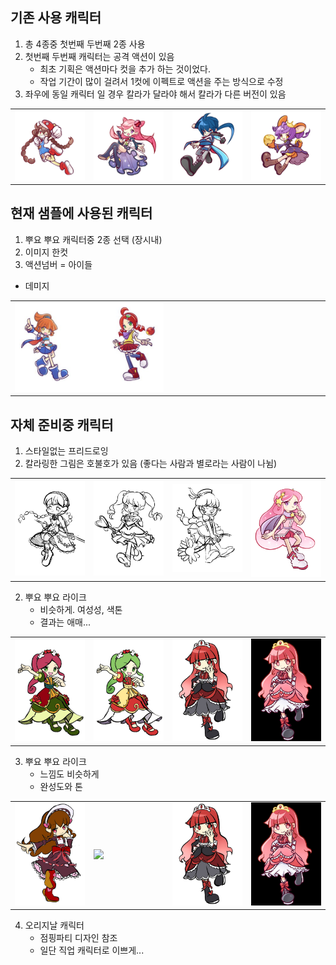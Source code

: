## 기존 사용 캐릭터 
1) 총 4종중 첫번째 두번째 2종 사용
2) 첫번째 두번째 캐릭터는 공격 액션이 있음 
    - 최초 기획은 액션마다 컷을 추가 하는 것이었다.
    - 작업 기간이 많이 걸려서 1컷에 이펙트로 액션을 주는 방식으로 수정 
3) 좌우에 동일 캐릭터 일 경우 칼라가 달라야 해서 칼라가 다른 버전이 있음

<table width = 100%>
  <tr>
    <td width = 25% > 
      <img src ="image/Ch/Mari_1p.png">
    </td>
        <td width = 25% > 
      <img src ="image/Ch/Sora_1p.png">
    </td>
        <td width = 25% > 
      <img src ="image/Ch/Ice_1p.png">
    </td>
        <td width = 25% > 
      <img src ="image/Ch/Cheda_2p.png">
    </td>
  </tr>
</table>

## 현재 샘플에 사용된 캐릭터 
1) 뿌요 뿌요 캐릭터중 2종 선택 (장시내)
2) 이미지 한컷
3) 액션넘버 
  = 아이들 
  - 데미지

<table width = 100%>
  <tr>
    <td width = 50% > 
      <img src ="image/Ch/photo_2023-03-31_15-40-34.jpg">
    </td>
    <td width = 50%></td>
  </tr>
</table>


## 자체 준비중 캐릭터 
1) 스타일없는 프리드로잉
2) 칼라링한 그림은 호불호가 있음 (좋다는 사람과 별로라는 사람이 나뉨)

<table width = 100%>
  <tr>
    <td width = 25% > 
      <img src ="image/Ch/photo_2023-03-20_12-12-00 (2).jpg">
    </td>
        <td width = 25% > 
      <img src ="image/Ch/photo_2023-03-20_12-12-00.jpg">
    </td>
        <td width = 25% > 
      <img src ="image/Ch/photo_2023-03-20_12-12-01.jpg">
    </td>
        <td width = 25% > 
      <img src ="image/Ch/ch)_2.png">
    </td>
  </tr>
</table>

2) 뿌요 뿌요 라이크 
    - 비슷하게. 여성성, 색톤 
    - 결과는 애매...

<table width = 100%><tr>
    <td width = 25% ><img src=image/Ch/photo_2023-03-22_15-41-02.jpg></td>
    <td width = 25% ><img src=image/Ch/photo_2023-03-22_15-52-53.jpg></td>
    <td width = 25% ><img src=image/Ch/photo_2023-03-22_18-01-25.jpg></td>
    <td width = 25% ><img src=image/Ch/photo_2023-03-24_11-01-52.jpg></td>
</tr></table>

3) 뿌요 뿌요 라이크 
    - 느낌도 비슷하게 
    - 완성도와 톤 

<table width = 100%><tr>
    <td width = 25% ><img src=image/Ch/photo_2023-03-24_13-26-43.jpg></td>
    <td width = 25% ><img src=image/Ch/photo_2023-03-27_18-17-18 (2).jpg></td>
    <td width = 25% ><img src=image/Ch/photo_2023-03-22_18-01-25.jpg></td>
    <td width = 25% ><img src=image/Ch/photo_2023-03-24_11-01-52.jpg></td>
</tr></table>

4) 오리지날 캐릭터
    - 점핑파티 디자인 참조 
    - 일단 직업 캐릭터로 이쁘게...  


